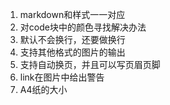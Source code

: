 1. markdown和样式一一对应
2. 对code块中的颜色寻找解决办法
3. 默认不会换行，还要做换行
4. 支持其他格式的图片的输出
5. 支持自动换页，并且可以写页眉页脚
6. link在图片中给出警告
7. A4纸的大小